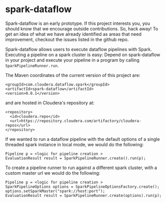 spark-dataflow
==============

Spark-dataflow is an early prototype. If this project interests you, you should know that we
encourage outside contributions. So, hack away! To get an idea of what we have already identified as
areas that need improvement, checkout the issues listed in the github repo.

Spark-dataflow allows users to execute dataflow pipelines with Spark. Executing a pipeline on a
spark cluster is easy: Depend on spark-dataflow in your project and execute your pipeline in a
program by calling `SparkPipelineRunner.run`.

The Maven coordinates of the current version of this project are:

    <groupId>com.cloudera.dataflow.spark</groupId>
    <artifactId>spark-dataflow</artifactId>
    <version>0.0.1</version>
    
and are hosted in Cloudera's repository at:

    <repository>
      <id>cloudera.repo</id>
      <url>https://repository.cloudera.com/artifactory/cloudera-repos</url>
    </repository>

If we wanted to run a dataflow pipeline with the default options of a single threaded spark
instance in local mode, we would do the following:

    Pipeline p = <logic for pipeline creation >
    EvaluationResult result = SparkPipelineRunner.create().run(p);

To create a pipeline runner to run against a different spark cluster, with a custom master url we
would do the following:

    Pipeline p = <logic for pipeline creation >
    SparkPipelineOptions options = SparkPipelineOptionsFactory.create();
    options.setSparkMaster("spark://host:port");
    EvaluationResult result = SparkPipelineRunner.create(options).run(p);
